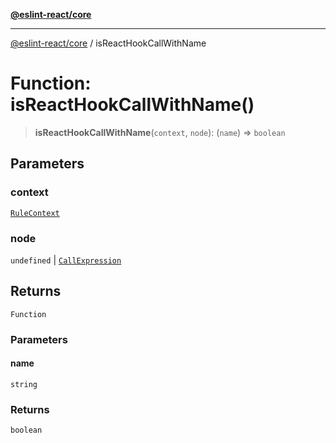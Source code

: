 [**@eslint-react/core**](../README.md)

***

[@eslint-react/core](../README.md) / isReactHookCallWithName

# Function: isReactHookCallWithName()

> **isReactHookCallWithName**(`context`, `node`): (`name`) => `boolean`

## Parameters

### context

[`RuleContext`](../-internal-/type-aliases/RuleContext.md)

### node

`undefined` | [`CallExpression`](../-internal-/interfaces/CallExpression.md)

## Returns

`Function`

### Parameters

#### name

`string`

### Returns

`boolean`
